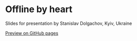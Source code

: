 # Offline by heart

Slides for presentation by Stanislav Dolgachov, Kyiv, Ukraine

[Preview on GitHub pages](https://stas-dolgachov.github.io/offline-by-heart/)
